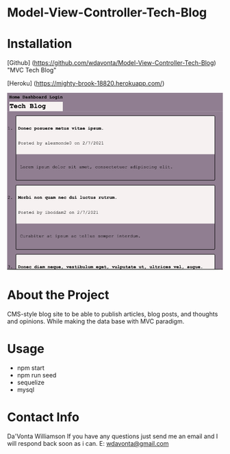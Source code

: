 # Model-View-Controller-Tech-Blog








# Installation
[Github] (https://github.com/wdavonta/Model-View-Controller-Tech-Blog)
"MVC Tech Blog"

[Heroku] (https://mighty-brook-18820.herokuapp.com/)



![alt text](mvc.png "mvc blog")


# About the Project
CMS-style blog site to be able to publish articles, blog posts, and thoughts and opinions. While making the data base with MVC paradigm.






# Usage
- npm start
- npm run seed
- sequelize
- mysql


# Contact Info
Da'Vonta Williamson
If you have any questions just send me an email and I will respond back soon as i can.
E: <a href="mailto:wdavonta@gmail.com">wdavonta@gmail.com</a>
                </address>